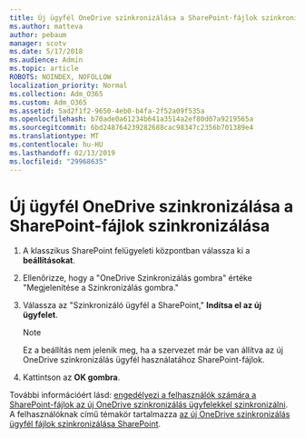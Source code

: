 ```yaml
---
title: Új ügyfél OneDrive szinkronizálása a SharePoint-fájlok szinkronizálása
ms.author: matteva
author: pebaum
manager: scotv
ms.date: 5/17/2018
ms.audience: Admin
ms.topic: article
ROBOTS: NOINDEX, NOFOLLOW
localization_priority: Normal
ms.collection: Adm_O365
ms.custom: Adm_O365
ms.assetid: 5ad2f1f2-9650-4eb0-b4fa-2f52a09f535a
ms.openlocfilehash: b70ade0a61234b641a3514a2ef80d07a9219565a
ms.sourcegitcommit: 6bd248764239282688cac98347c2356b701389e4
ms.translationtype: MT
ms.contentlocale: hu-HU
ms.lasthandoff: 02/13/2019
ms.locfileid: "29968635"
---
```

# <a name="sync-sharepoint-files-with-the-new-onedrive-sync-client"></a>Új ügyfél OneDrive szinkronizálása a SharePoint-fájlok szinkronizálása

1. A klasszikus SharePoint felügyeleti központban válassza ki a **beállításokat**.
    
2. Ellenőrizze, hogy a "OneDrive Szinkronizálás gombra" értéke "Megjelenítése a Szinkronizálás gombra."
    
3. Válassza az "Szinkronizáló ügyfél a SharePoint," **Indítsa el az új ügyfelet**.
    
    > [!NOTE]
    > Ez a beállítás nem jelenik meg, ha a szervezet már be van állítva az új OneDrive szinkronizálás ügyfél használatához SharePoint-fájlok. 
  
4. Kattintson az **OK gombra**.
    
További információért lásd: [engedélyezi a felhasználók számára a SharePoint-fájlok az új OneDrive szinkronizálás ügyfelekkel szinkronizálni](https://go.microsoft.com/fwlink/?linkid=866433). A felhasználóknak című témakör tartalmazza [az új OneDrive szinkronizálás ügyfél fájlok szinkronizálása SharePoint](https://go.microsoft.com/fwlink/?linkid=866427).
  

